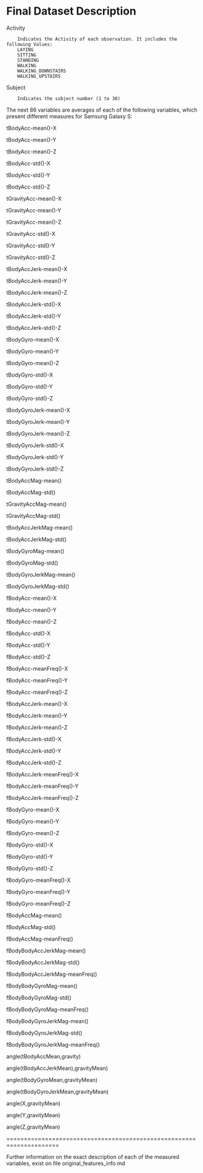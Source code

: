 Final Dataset Description 
====================================================================

Activity
		
		Indicates the Activity of each observation. It includes the following Values:
		LAYING
		SITTING
		STANDING
		WALKING
		WALKING_DOWNSTAIRS
		WALKING_UPSTAIRS

Subject	
		
		Indicates the subject number (1 to 30) 				
				


The next 86 variables are averages of each of the following variables,
which present different measures for Samsung Galaxy S:
				
tBodyAcc-mean()-X	

tBodyAcc-mean()-Y	

tBodyAcc-mean()-Z	

tBodyAcc-std()-X	

tBodyAcc-std()-Y	

tBodyAcc-std()-Z	

tGravityAcc-mean()-X	

tGravityAcc-mean()-Y	

tGravityAcc-mean()-Z	

tGravityAcc-std()-X	

tGravityAcc-std()-Y	

tGravityAcc-std()-Z	

tBodyAccJerk-mean()-X	

tBodyAccJerk-mean()-Y	

tBodyAccJerk-mean()-Z	

tBodyAccJerk-std()-X	

tBodyAccJerk-std()-Y	

tBodyAccJerk-std()-Z	

tBodyGyro-mean()-X	

tBodyGyro-mean()-Y	

tBodyGyro-mean()-Z	

tBodyGyro-std()-X	

tBodyGyro-std()-Y	

tBodyGyro-std()-Z	

tBodyGyroJerk-mean()-X	

tBodyGyroJerk-mean()-Y	

tBodyGyroJerk-mean()-Z	

tBodyGyroJerk-std()-X	

tBodyGyroJerk-std()-Y	

tBodyGyroJerk-std()-Z	

tBodyAccMag-mean()	

tBodyAccMag-std()	

tGravityAccMag-mean()	

tGravityAccMag-std()	

tBodyAccJerkMag-mean()	

tBodyAccJerkMag-std()	

tBodyGyroMag-mean()	

tBodyGyroMag-std()	

tBodyGyroJerkMag-mean()	

tBodyGyroJerkMag-std()	

fBodyAcc-mean()-X	

fBodyAcc-mean()-Y	

fBodyAcc-mean()-Z	

fBodyAcc-std()-X	

fBodyAcc-std()-Y	

fBodyAcc-std()-Z	

fBodyAcc-meanFreq()-X	

fBodyAcc-meanFreq()-Y	

fBodyAcc-meanFreq()-Z	

fBodyAccJerk-mean()-X	

fBodyAccJerk-mean()-Y	

fBodyAccJerk-mean()-Z	

fBodyAccJerk-std()-X	

fBodyAccJerk-std()-Y	

fBodyAccJerk-std()-Z	

fBodyAccJerk-meanFreq()-X	

fBodyAccJerk-meanFreq()-Y	

fBodyAccJerk-meanFreq()-Z	

fBodyGyro-mean()-X	

fBodyGyro-mean()-Y	

fBodyGyro-mean()-Z	

fBodyGyro-std()-X	

fBodyGyro-std()-Y	

fBodyGyro-std()-Z	

fBodyGyro-meanFreq()-X	

fBodyGyro-meanFreq()-Y	

fBodyGyro-meanFreq()-Z	

fBodyAccMag-mean()	

fBodyAccMag-std()	

fBodyAccMag-meanFreq()	

fBodyBodyAccJerkMag-mean()	

fBodyBodyAccJerkMag-std()	

fBodyBodyAccJerkMag-meanFreq()	

fBodyBodyGyroMag-mean()	

fBodyBodyGyroMag-std()	

fBodyBodyGyroMag-meanFreq()	

fBodyBodyGyroJerkMag-mean()	

fBodyBodyGyroJerkMag-std()	

fBodyBodyGyroJerkMag-meanFreq()	

angle(tBodyAccMean,gravity)	

angle(tBodyAccJerkMean),gravityMean)

angle(tBodyGyroMean,gravityMean)	

angle(tBodyGyroJerkMean,gravityMean)	

angle(X,gravityMean)	

angle(Y,gravityMean)	

angle(Z,gravityMean)

=====================================================================

Further information on the exact description of each of the
measured variables, exist on file original_features_info.md 